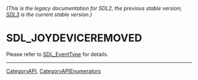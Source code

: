 ###### (This is the legacy documentation for SDL2, the previous stable version; [SDL3](https://wiki.libsdl.org/SDL3/) is the current stable version.)
# SDL_JOYDEVICEREMOVED

Please refer to [SDL_EventType](SDL_EventType) for details.

----
[CategoryAPI](CategoryAPI), [CategoryAPIEnumerators](CategoryAPIEnumerators)


